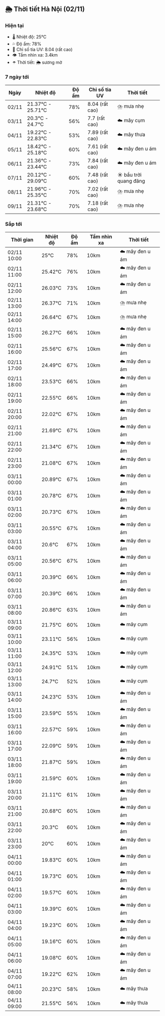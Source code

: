 ## 🌦️ Thời tiết Hà Nội (02/11)

### Hiện tại

- 🌡️ Nhiệt độ: 25℃
- 💦 Độ ẩm: 78%
- 🌟 Chỉ số tia UV: 8.04 (rất cao)
- 👁️ Tầm nhìn xa: 3.4km
- ☂️ Thời tiết: 🌦️ sương mờ

### 7 ngày tới

| Ngày | Nhiệt độ | Độ ẩm | Chỉ số tia UV | Thời tiết |
| --- | --- | --- | --- | --- |
| 02/11 | 21.37℃ - 25.71℃ | 78% | 8.04 (rất cao) | ⛈️ mưa nhẹ |
| 03/11 | 20.3℃ - 24.7℃ | 56% | 7.7 (rất cao) | ☁️ mây cụm |
| 04/11 | 19.22℃ - 22.83℃ | 53% | 7.89 (rất cao) | ☁️ mây thưa |
| 05/11 | 18.42℃ - 25.18℃ | 60% | 7.61 (rất cao) | ☁️ mây đen u ám |
| 06/11 | 21.36℃ - 23.44℃ | 73% | 7.84 (rất cao) | ☁️ mây đen u ám |
| 07/11 | 20.12℃ - 29.09℃ | 60% | 7.48 (rất cao) | ☀️ bầu trời quang đãng |
| 08/11 | 21.96℃ - 25.35℃ | 70% | 7.02 (rất cao) | ⛈️ mưa nhẹ |
| 09/11 | 21.31℃ - 23.68℃ | 70% | 7.18 (rất cao) | ⛈️ mưa nhẹ |

### Sắp tới

| Thời gian | Nhiệt độ | Độ ẩm | Tầm nhìn xa | Thời tiết |
| --- | --- | --- | --- | --- |
| 02/11 10:00 | 25℃ | 78% | 10km | ☁️ mây đen u ám |
| 02/11 11:00 | 25.42℃ | 76% | 10km | ☁️ mây đen u ám |
| 02/11 12:00 | 26.03℃ | 73% | 10km | ☁️ mây đen u ám |
| 02/11 13:00 | 26.37℃ | 71% | 10km | ⛈️ mưa nhẹ |
| 02/11 14:00 | 26.64℃ | 67% | 10km | ⛈️ mưa nhẹ |
| 02/11 15:00 | 26.27℃ | 66% | 10km | ☁️ mây đen u ám |
| 02/11 16:00 | 25.56℃ | 67% | 10km | ☁️ mây đen u ám |
| 02/11 17:00 | 24.49℃ | 67% | 10km | ☁️ mây đen u ám |
| 02/11 18:00 | 23.53℃ | 66% | 10km | ☁️ mây đen u ám |
| 02/11 19:00 | 22.55℃ | 66% | 10km | ☁️ mây đen u ám |
| 02/11 20:00 | 22.02℃ | 67% | 10km | ☁️ mây đen u ám |
| 02/11 21:00 | 21.69℃ | 67% | 10km | ☁️ mây đen u ám |
| 02/11 22:00 | 21.34℃ | 67% | 10km | ☁️ mây đen u ám |
| 02/11 23:00 | 21.08℃ | 67% | 10km | ☁️ mây đen u ám |
| 03/11 00:00 | 20.89℃ | 67% | 10km | ☁️ mây đen u ám |
| 03/11 01:00 | 20.78℃ | 67% | 10km | ☁️ mây đen u ám |
| 03/11 02:00 | 20.73℃ | 67% | 10km | ☁️ mây đen u ám |
| 03/11 03:00 | 20.55℃ | 67% | 10km | ☁️ mây đen u ám |
| 03/11 04:00 | 20.6℃ | 67% | 10km | ☁️ mây đen u ám |
| 03/11 05:00 | 20.56℃ | 67% | 10km | ☁️ mây đen u ám |
| 03/11 06:00 | 20.39℃ | 66% | 10km | ☁️ mây đen u ám |
| 03/11 07:00 | 20.39℃ | 66% | 10km | ☁️ mây đen u ám |
| 03/11 08:00 | 20.86℃ | 63% | 10km | ☁️ mây đen u ám |
| 03/11 09:00 | 21.75℃ | 60% | 10km | ☁️ mây cụm |
| 03/11 10:00 | 23.11℃ | 56% | 10km | ☁️ mây cụm |
| 03/11 11:00 | 24.35℃ | 53% | 10km | ☁️ mây cụm |
| 03/11 12:00 | 24.91℃ | 51% | 10km | ☁️ mây cụm |
| 03/11 13:00 | 24.7℃ | 52% | 10km | ☁️ mây cụm |
| 03/11 14:00 | 24.23℃ | 53% | 10km | ☁️ mây đen u ám |
| 03/11 15:00 | 23.59℃ | 55% | 10km | ☁️ mây đen u ám |
| 03/11 16:00 | 22.57℃ | 59% | 10km | ☁️ mây đen u ám |
| 03/11 17:00 | 22.09℃ | 59% | 10km | ☁️ mây đen u ám |
| 03/11 18:00 | 21.87℃ | 59% | 10km | ☁️ mây đen u ám |
| 03/11 19:00 | 21.59℃ | 60% | 10km | ☁️ mây đen u ám |
| 03/11 20:00 | 21.11℃ | 61% | 10km | ☁️ mây đen u ám |
| 03/11 21:00 | 20.68℃ | 60% | 10km | ☁️ mây đen u ám |
| 03/11 22:00 | 20.3℃ | 60% | 10km | ☁️ mây đen u ám |
| 03/11 23:00 | 20℃ | 60% | 10km | ☁️ mây đen u ám |
| 04/11 00:00 | 19.83℃ | 60% | 10km | ☁️ mây đen u ám |
| 04/11 01:00 | 19.73℃ | 60% | 10km | ☁️ mây đen u ám |
| 04/11 02:00 | 19.57℃ | 60% | 10km | ☁️ mây đen u ám |
| 04/11 03:00 | 19.39℃ | 60% | 10km | ☁️ mây đen u ám |
| 04/11 04:00 | 19.23℃ | 60% | 10km | ☁️ mây đen u ám |
| 04/11 05:00 | 19.16℃ | 60% | 10km | ☁️ mây đen u ám |
| 04/11 06:00 | 19.08℃ | 60% | 10km | ☁️ mây đen u ám |
| 04/11 07:00 | 19.22℃ | 62% | 10km | ☁️ mây đen u ám |
| 04/11 08:00 | 20.23℃ | 58% | 10km | ☁️ mây thưa |
| 04/11 09:00 | 21.55℃ | 56% | 10km | ☁️ mây thưa |
